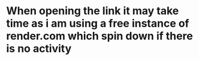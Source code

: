 # When opening the link it may take time as i am using a free instance of render.com which spin down if there is no activity
